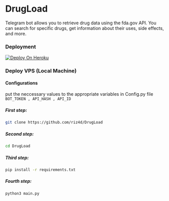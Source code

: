 # DrugLoad

Telegram bot allows you to retrieve drug data using the fda.gov API. You can search for specific drugs, get information about their uses, side effects, and more.

### Deployment

[![Deploy On Heroku](https://img.shields.io/badge/heroku-%23430098.svg?style=for-the-badge&logo=heroku&logoColor=white)](https://heroku.com/deploy?template=https://github.com/riz4d/DrugLoad)

### Deploy VPS (Local Machine)

#### Configurations

put the neccessary values to the appropriate variables in Config.py file<br>
`
BOT_TOKEN ,
API_HASH ,
API_ID 
`

##### First step:

```sh
git clone https://github.com/riz4d/DrugLoad
```

##### Second step:

```sh
cd DrugLoad 
```

##### Third step:

```sh
pip install -r requirements.txt
```

##### Fourth step:

```sh
python3 main.py
```

